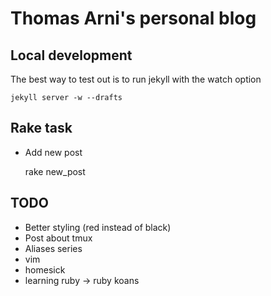 # Thomas Arni's personal blog

## Local development
The best way to test out is to run jekyll with the watch option

    jekyll server -w --drafts

## Rake task
* Add new post
    
    rake new_post


## TODO
* Better styling (red instead of black)
* Post about tmux
* Aliases series
* vim
* homesick
* learning ruby -> ruby koans



